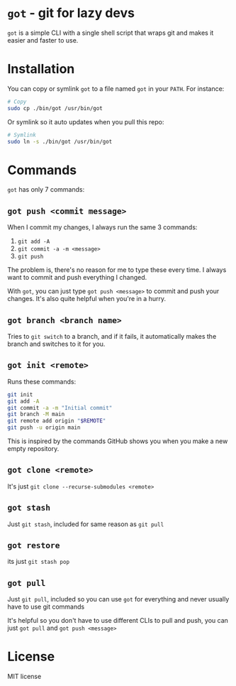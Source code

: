 # `got` - git for lazy devs

`got` is a simple CLI with a single shell script that wraps git and makes it easier and faster to use.

# Installation

You can copy or symlink `got` to a file named `got` in your `PATH`. For instance:
```bash
# Copy
sudo cp ./bin/got /usr/bin/got
```
Or symlink so it auto updates when you pull this repo:
```bash
# Symlink
sudo ln -s ./bin/got /usr/bin/got
```

# Commands

`got` has only 7 commands:

## `got push <commit message>`

When I commit my changes, I always run the same 3 commands:
1. `git add -A`
2. `git commit -a -m <message>`
3. `git push`

The problem is, there's no reason for me to type these every time. I always want to commit and push everything I changed.

With `got`, you can just type `got push <message>` to commit and push your changes. It's also quite helpful when you're in a hurry.

## `got branch <branch name>`

Tries to `git switch` to a branch, and if it fails, it automatically makes the branch and switches to it for you.

## `got init <remote>`

Runs these commands:
```bash
git init
git add -A
git commit -a -m "Initial commit"
git branch -M main
git remote add origin "$REMOTE"
git push -u origin main
```

This is inspired by the commands GitHub shows you when you make a new empty repository.

## `got clone <remote>`

It's just `git clone --recurse-submodules <remote>`

## `got stash`

Just `git stash`, included for same reason as `git pull`

## `got restore`

its just `git stash pop`

## `got pull`

Just `git pull`, included so you can use `got` for everything and never usually have to use git commands

It's helpful so you don't have to use different CLIs to pull and push, you can just `got pull` and `got push <message>`

# License

MIT license
